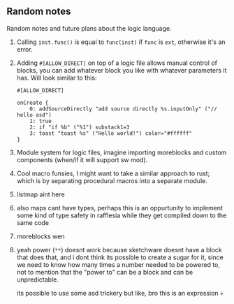 ## Random notes
Random notes and future plans about the logic language.

 1. Calling `inst.func()` is equal to `func(inst)` if `func` is `ext`, otherwise it's an error.
 2. Adding `#[ALLOW_DIRECT]` on top of a logic file allows manual control of blocks, you can add whatever block you like
    with whatever parameters it has. Will look similar to this:
    ```text
    #[ALLOW_DIRECT]
    
    onCreate {
        0: addSourceDirectly "add source directly %s.inputOnly" ("// hello asd")
        1: true
        2: if "if %b" ("%1") substack1=3
        3: toast "toast %s" ("Hello world!") color="#ffffff"
    }
    ```
 3. Module system for logic files, imagine importing moreblocks and custom components (when/if it will support sw mod).
 4. Cool macro funsies, I might want to take a similar approach to rust; which is by separating procedural macros into a
    separate module.
 5. listmap aint here
 6. also maps cant have types, perhaps this is an oppurtunity to implement some kind of type safety in rafflesia while
    they get compiled down to the same code
 7. moreblocks wen
 8. yeah power (`**`) doesnt work because sketchware doesnt have a block that does that, and i dont think its possible
    to create a sugar for it, since we need to know how many times a number needed to be powered to, not to mention
    that the "power to" can be a block and can be unpredictable.
    
    its possible to use some asd trickery but like, bro this is an expression :skull: